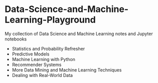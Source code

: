# Data-Science-and-Machine-Learning-Playground

My collection of Data Science and Machine Learning notes and Jupyter notebooks

- Statistics and Probability Refresher
- Predictive Models
- Machine Learning with Python
- Recommender Systems
- More Data Mining and Machine Learning Techniques
- Dealing with Real-World Data
